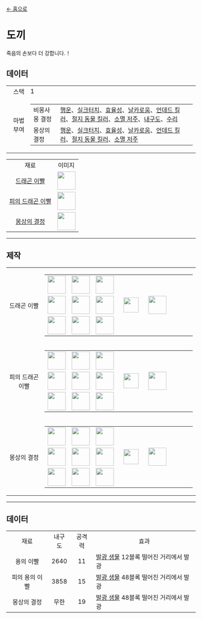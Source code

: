 [← 홈으로](../)
# 도끼
죽음의 손보다 더 강합니다.！

## 데이터
<table>
    <tr><td align="end">스택</td><td>1</td></tr>
    <tr><td align="end">마법 부여</td><td>
        <table>
            <tr><td>비몽사몽 결정</td><td><a href="https://minecraft.fandom.com/ko/wiki/행운">행운</a>、<a href="https://minecraft.fandom.com/ko/wiki/실크터치">실크터치</a>、<a href="https://minecraft.fandom.com/ko/wiki/효율성">효율성</a>、<a href="https://minecraft.fandom.com/ko/wiki/날카로움">날카로움</a>、<a href="https://minecraft.fandom.com/ko/wiki/언데드_킬러">언데드 킬러</a>、<a href="https://minecraft.fandom.com/ko/wiki/절지_동물_킬러">절지 동물 킬러</a>、<a href="https://minecraft.fandom.com/ko/wiki/소멸_저주">소멸 저주</a>、<a href="https://minecraft.fandom.com/ko/wiki/내구도">내구도</a>、<a href="https://minecraft.fandom.com/ko/wiki/수리">수리</a></td></tr>
            <tr><td>몽상의 결정</td><td><a href="https://minecraft.fandom.com/ko/wiki/행운">행운</a>、<a href="https://minecraft.fandom.com/ko/wiki/실크터치">실크터치</a>、<a href="https://minecraft.fandom.com/ko/wiki/효율성">효율성</a>、<a href="https://minecraft.fandom.com/ko/wiki/날카로움">날카로움</a>、<a href="https://minecraft.fandom.com/ko/wiki/언데드_킬러">언데드 킬러</a>、<a href="https://minecraft.fandom.com/ko/wiki/절지_동물_킬러">절지 동물 킬러</a>、<a href="https://minecraft.fandom.com/ko/wiki/소멸_저주">소멸 저주</a></td></tr>
        </table>
    </td></tr>
</table>
<table>
    <tr><td align="center">재료</td><td align="center">이미지</td></tr>
    <tr><td align="center"><a href="dragon_tooth.md">드래곤 이빨</a></td><td><img src="https://i.imgur.com/uysb6iv.png" height="48"/></td></tr>
    <tr><td align="center"><a href="dragon_blood_tooth.md">피의 드래곤 이빨</a></td><td><img src="https://i.imgur.com/Cj6g0bi.png" height="48"/></td></tr>
    <tr><td align="center"><a href="nightmare_crystal.md">몽상의 결정</a></td><td><img src="https://i.imgur.com/1xabTbw.png" height="48"/></td></tr>
</table>

---

## 제작
<table>
    <tr>
        <td align="center">드래곤 이빨</td>
        <td>
            <table>
                <tr><td><img src="https://i.imgur.com/ZJn6ZOj.png" width="48"/></td><td><img src="https://i.imgur.com/ZJn6ZOj.png" width="48"/></td><td><img src="https://i.imgur.com/wl43BjZ.png" width="48"/></td><td colspan="3"></td></tr>
                <tr><td><img src="https://i.imgur.com/ZJn6ZOj.png" width="48"/></td><td><img src="https://i.imgur.com/hhnlgTn.png" width="48"/></td><td><img src="https://i.imgur.com/wl43BjZ.png" width="48"/></td><td width="70" align="center"><img src="https://i.imgur.com/VE0KqIE.png" width="40"/></td><td><img src="https://i.imgur.com/uysb6iv.png" width="48"/></td><td width="70"></td></tr>
                <tr><td><img src="https://i.imgur.com/wl43BjZ.png" width="48"/></td><td><img src="https://i.imgur.com/hhnlgTn.png" width="48"/></td><td><img src="https://i.imgur.com/wl43BjZ.png" width="48"/></td><td colspan="3"></td></tr>
            </table>
        </td>
    </tr>
    <tr>
        <td align="center">피의 드래곤 이빨</td>
        <td>
            <table>
                <tr><td><img src="https://i.imgur.com/DWX8hfU.png" width="48"/></td><td><img src="https://i.imgur.com/DWX8hfU.png" width="48"/></td><td><img src="https://i.imgur.com/wl43BjZ.png" width="48"/></td><td colspan="3"></td></tr>
                <tr><td><img src="https://i.imgur.com/DWX8hfU.png" width="48"/></td><td><img src="https://i.imgur.com/IWZz8YM.png" width="48"/></td><td><img src="https://i.imgur.com/wl43BjZ.png" width="48"/></td><td width="70" align="center"><img src="https://i.imgur.com/VE0KqIE.png" width="40"/></td><td><img src="https://i.imgur.com/Cj6g0bi.png" width="48"/></td><td width="70"></td></tr>
                <tr><td><img src="https://i.imgur.com/wl43BjZ.png" width="48"/></td><td><img src="https://i.imgur.com/IWZz8YM.png" width="48"/></td><td><img src="https://i.imgur.com/wl43BjZ.png" width="48"/></td><td colspan="3"></td></tr>
            </table>
        </td>
    </tr>
    <tr>
        <td align="center">몽상의 결정</td>
        <td>
            <table>
                <tr><td><img src="https://i.imgur.com/pivPa8U.png" width="48"/></td><td><img src="https://i.imgur.com/pivPa8U.png" width="48"/></td><td><img src="https://i.imgur.com/wl43BjZ.png" width="48"/></td><td colspan="3"></td></tr>
                <tr><td><img src="https://i.imgur.com/pivPa8U.png" width="48"/></td><td><img src="https://i.imgur.com/DWX8hfU.png" width="48"/></td><td><img src="https://i.imgur.com/wl43BjZ.png" width="48"/></td><td width="70" align="center"><img src="https://i.imgur.com/VE0KqIE.png" width="40"/></td><td><img src="https://i.imgur.com/1xabTbw.png" width="48"/></td><td width="70"></td></tr>
                <tr><td><img src="https://i.imgur.com/wl43BjZ.png" width="48"/></td><td><img src="https://i.imgur.com/DWX8hfU.png" width="48"/></td><td><img src="https://i.imgur.com/wl43BjZ.png" width="48"/></td><td colspan="3"></td></tr>
            </table>
        </td>
    </tr>
</table>

---

## 데이터

<table>
    <tr><td align="center">재료</td><td align="center">내구도</td><td align="center">공격력</td><td align="center">효과</td></tr>
    <tr><td align="center">용의 이빨</td><td align="center">2640</td><td align="center">11</td><td><a href="../feature/entity_glowing.md">발광 생물</a> 12블록 떨어진 거리에서 발광</td></tr>
    <tr><td align="center">피의 용의 이빨</td><td align="center">3858</td><td align="center">15</td><td><a href="../feature/entity_glowing.md">발광 생물</a> 48블록 떨어진 거리에서 발광</td></tr>
    <tr><td align="center">몽상의 결정</td><td align="center">무한</td><td align="center">19</td><td><a href="../feature/entity_glowing.md">발광 생물</a> 48블록 떨어진 거리에서 발광</td></tr>
</table>
